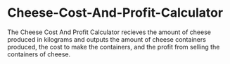 # Cheese-Cost-And-Profit-Calculator

The Cheese Cost And Profit Calculator recieves the amount of cheese produced in kilograms
and outputs the amount of cheese containers produced, the cost to make the containers,
and the profit from selling the containers of cheese.
